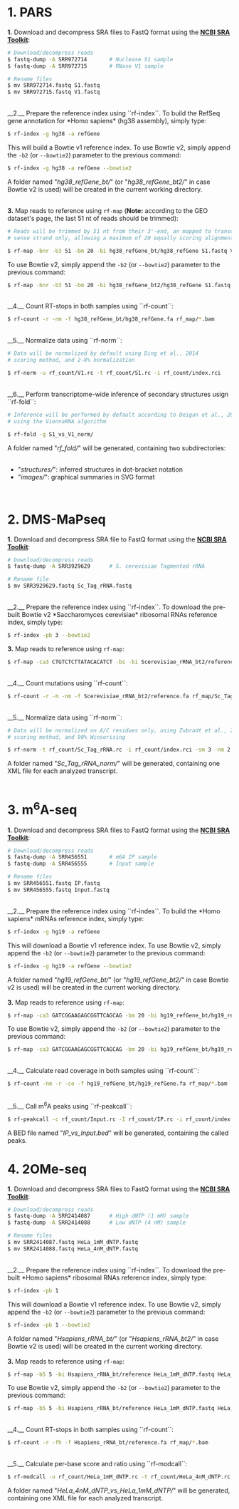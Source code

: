 # 1. PARS

__1.__ Download and decompress SRA files to FastQ format using the [__NCBI SRA Toolkit__](https://trace.ncbi.nlm.nih.gov/Traces/sra/sra.cgi?view=software):

```bash
# Download/decompress reads
$ fastq-dump -A SRR972714		# Nuclease S1 sample
$ fastq-dump -A SRR972715		# RNase V1 sample

# Rename files
$ mv SRR972714.fastq S1.fastq
$ mv SRR972715.fastq V1.fastq 
```
<br/>
__2.__ Prepare the reference index using ``rf-index``. To build the RefSeq gene annotation for *Homo sapiens* (hg38 assembly), simply type:

```bash
$ rf-index -g hg38 -a refGene 
```

This will build a Bowtie v1 reference index. To use Bowtie v2, simply append the ``-b2`` (or ``--bowtie2``) parameter to the previous command:

```bash
$ rf-index -g hg38 -a refGene --bowtie2 
```

A folder named "*hg38\_refGene\_bt/*" (or "*hg38\_refGene\_bt2/*" in case Bowtie v2 is used) will be created in the current working directory.<br/><br/>

__3.__ Map reads to reference using ``rf-map`` (__Note:__ according to the GEO dataset's page, the last 51 nt of reads should be trimmed):

```bash
# Reads will be trimmed by 51 nt from their 3'-end, an mapped to transcripts
# sense strand only, allowing a maximum of 20 equally scoring alignments

$ rf-map -bnr -b3 51 -bm 20 -bi hg38_refGene_bt/hg38_refGene S1.fastq V1.fastq
```

To use Bowtie v2, simply append the ``-b2`` (or ``--bowtie2``) parameter to the previous command:

```bash
$ rf-map -bnr -b3 51 -bm 20 -bi hg38_refGene_bt2/hg38_refGene S1.fastq V1.fastq --bowtie2
```
<br/>
__4.__ Count RT-stops in both samples using ``rf-count``:

```bash
$ rf-count -r -nm -f hg38_refGene_bt/hg38_refGene.fa rf_map/*.bam
```
<br/>
__5.__ Normalize data using ``rf-norm``:

```bash
# Data will be normalized by default using Ding et al., 2014 
# scoring method, and 2-8% normalization

$ rf-norm -u rf_count/V1.rc -t rf_count/S1.rc -i rf_count/index.rci
```
<br/>
__6.__ Perform transcriptome-wide inference of secondary structures usign ``rf-fold``:

```bash
# Inference will be performed by default according to Deigan et al., 2009,
# using the ViennaRNA algorithm

$ rf-fold -g S1_vs_V1_norm/
```
A folder named "*rf_fold/*" will be generated, containing two subdirectories:<br/><br/>
- "*structures/*": inferred structures in dot-bracket notation<br/>
- "*images/*": graphical summaries in SVG format
<br/>

# 2. DMS-MaPseq

__1.__ Download and decompress SRA file to FastQ format using the [__NCBI SRA Toolkit__](https://trace.ncbi.nlm.nih.gov/Traces/sra/sra.cgi?view=software):

```bash
# Download/decompress reads
$ fastq-dump -A SRR3929629		# S. cerevisiae Tagmented rRNA

# Rename file
$ mv SRR3929629.fastq Sc_Tag_rRNA.fastq 
```
<br/>
__2.__ Prepare the reference index using ``rf-index``. To download the pre-built Bowtie v2 *Saccharomyces cerevisiae* ribosomal RNAs reference index, simply type:

```bash
$ rf-index -pb 3 --bowtie2
```

__3.__ Map reads to reference using ``rf-map``:

```bash
$ rf-map -ca3 CTGTCTCTTATACACATCT -bs -bi Scerevisiae_rRNA_bt2/reference Sc_Tag_rRNA.fastq --bowtie2
```
<br/>
__4.__ Count mutations using ``rf-count``:

```bash
$ rf-count -r -m -nm -f Scerevisiae_rRNA_bt2/reference.fa rf_map/Sc_Tag_rRNA.bam
```
<br/>
__5.__ Normalize data using ``rf-norm``:

```bash
# Data will be normalized on A/C residues only, using Zubradt et al., 2016 
# scoring method, and 90% Winsorising

$ rf-norm -t rf_count/Sc_Tag_rRNA.rc -i rf_count/index.rci -sm 3 -nm 2 -rb AC
```

A folder named "*Sc_Tag_rRNA_norm/*" will be generated, containing one XML file for each analyzed transcript.<br/><br/>

# 3. m<sup>6</sup>A-seq

__1.__ Download and decompress SRA files to FastQ format using the [__NCBI SRA Toolkit__](https://trace.ncbi.nlm.nih.gov/Traces/sra/sra.cgi?view=software):

```bash
# Download/decompress reads
$ fastq-dump -A SRR456551		# m6A IP sample
$ fastq-dump -A SRR456555		# Input sample

# Rename files
$ mv SRR456551.fastq IP.fastq
$ mv SRR456555.fastq Input.fastq 
```
<br/>
__2.__ Prepare the reference index using ``rf-index``. To build the *Homo sapiens* mRNAs reference index, simply type:

```bash
$ rf-index -g hg19 -a refGene 
```

This will download a Bowtie v1 reference index. To use Bowtie v2, simply append the ``-b2`` (or ``--bowtie2``) parameter to the previous command:

```bash
$ rf-index -g hg19 -a refGene --bowtie2 
```

A folder named "*hg19\_refGene\_bt/*" (or "*hg19\_refGene\_bt2/*" in case Bowtie v2 is used) will be created in the current working directory.<br/><br/>
__3.__ Map reads to reference using ``rf-map``:

```bash
$ rf-map -ca3 GATCGGAAGAGCGGTTCAGCAG -bm 20 -bi hg19_refGene_bt/hg19_refGene Input.fastq IP.fastq
```

To use Bowtie v2, simply append the ``-b2`` (or ``--bowtie2``) parameter to the previous command:

```bash
$ rf-map -ca3 GATCGGAAGAGCGGTTCAGCAG -bm 20 -bi hg19_refGene_bt/hg19_refGene Input.fastq IP.fastq --bowtie2
```
<br/>
__4.__ Calculate read coverage in both samples using ``rf-count``:

```bash
$ rf-count -nm -r -co -f hg19_refGene_bt/hg19_refGene.fa rf_map/*.bam
```
<br/>
__5.__ Call m<sup>6</sup>A peaks using ``rf-peakcall``:

```bash
$ rf-peakcall -c rf_count/Input.rc -I rf_count/IP.rc -i rf_count/index.rci -e 2.5
```

A BED file named "*IP\_vs\_Input.bed*" will be generated, containing the called peaks.

# 4. 2OMe-seq

__1.__ Download and decompress SRA files to FastQ format using the [__NCBI SRA Toolkit__](https://trace.ncbi.nlm.nih.gov/Traces/sra/sra.cgi?view=software):

```bash
# Download/decompress reads
$ fastq-dump -A SRR2414087		# High dNTP (1 mM) sample
$ fastq-dump -A SRR2414088		# Low dNTP (4 nM) sample

# Rename files
$ mv SRR2414087.fastq HeLa_1mM_dNTP.fastq
$ mv SRR2414088.fastq HeLa_4nM_dNTP.fastq 
```
<br/>
__2.__ Prepare the reference index using ``rf-index``. To download the pre-built *Homo sapiens* ribosomal RNAs reference index, simply type:

```bash
$ rf-index -pb 1 
```

This will download a Bowtie v1 reference index. To use Bowtie v2, simply append the ``-b2`` (or ``--bowtie2``) parameter to the previous command:

```bash
$ rf-index -pb 1 --bowtie2 
```

A folder named "*Hsapiens\_rRNA_bt/*" (or "*Hsapiens\_rRNA_bt2/*" in case Bowtie v2 is used) will be created in the current working directory.<br/><br/>
__3.__ Map reads to reference using ``rf-map``:

```bash
$ rf-map -b5 5 -bi Hsapiens_rRNA_bt/reference HeLa_1mM_dNTP.fastq HeLa_4nM_dNTP.fastq
```

To use Bowtie v2, simply append the ``-b2`` (or ``--bowtie2``) parameter to the previous command:

```bash
$ rf-map -b5 5 -bi Hsapiens_rRNA_bt/reference HeLa_1mM_dNTP.fastq HeLa_4nM_dNTP.fastq --bowtie2
```
<br/>
__4.__ Count RT-stops in both samples using ``rf-count``:

```bash
$ rf-count -r -fh -f Hsapiens_rRNA_bt/reference.fa rf_map/*.bam
```
<br/>
__5.__ Calculate per-base score and ratio using ``rf-modcall``:

```bash
$ rf-modcall -u rf_count/HeLa_1mM_dNTP.rc -t rf_count/HeLa_4nM_dNTP.rc -i rf_count/index.rci
```

A folder named "*HeLa\_4nM\_dNTP\_vs\_HeLa\_1mM\_dNTP/*" will be generated, containing one XML file for each analyzed transcript.

